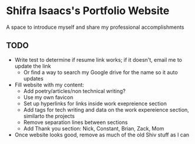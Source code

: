 # Shifra Isaacs's Portfolio Website
A space to introduce myself and share my professional accomplishments

## TODO
- Write test to determine if resume link works; if it doesn't, email me to update the link
  - Or find a way to search my Google drive for the name so it auto updates
- Fill website with my content:
  - Add poetry/articles/non technical writing?
  - Use my own favicon
  - Set up hyperlinks for links inside work exepreience section
  - Add tags for tech writing and data on the work expereience section, similarto the projects
  - Remove separation lines between sections
  - Add Thank you section: Nick, Constant, Brian, Zack, Mom
- Once website looks good, remove as much of the old Shiv stuff as I can
